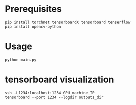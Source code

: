 # Prerequisites
```
pip install torchnet tensorboardX tensorboard tenserflow
pip install opencv-python
```

# Usage
```
python main.py
```

# tensorboard visualization
```
ssh -L1234:localhost:1234 GPU_machine_IP
tensorboard --port 1234 --logdir outputs_dir
```
